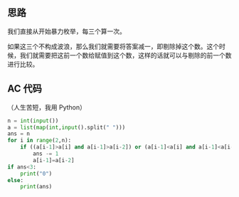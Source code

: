 ## 思路

我们直接从开始暴力枚举，每三个算一次。

如果这三个不构成波浪，那么我们就需要将答案减一，即剔除掉这个数。这个时候，我们就需要把这前一个数给赋值到这个数，这样的话就可以与剔除的前一个数进行比较。

## AC 代码

（人生苦短，我用 Python）

```python
n = int(input())
a = list(map(int,input().split(" ")))
ans = n
for i in range(2,n):
    if ((a[i-1]>a[i] and a[i-1]>a[i-2]) or (a[i-1]<a[i] and a[i-1]<a[i-2]))==False:
        ans -= 1
        a[i-1]=a[i-2]
if ans<3:
    print("0")
else:
    print(ans)
```
